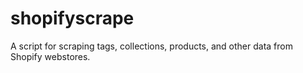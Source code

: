 # shopifyscrape
A script for scraping tags, collections, products, and other data from Shopify webstores.
